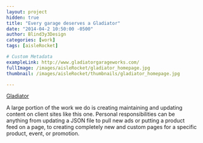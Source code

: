 ```yaml
---
layout: project
hidden: true
title: "Every garage deserves a Gladiator"
date: "2014-04-2 10:50:00 -0500"
author: Blind3y3Design
categories: [work]
tags: [aisleRocket]

# Custom Metadata
exampleLink: http://www.gladiatorgarageworks.com/
fullImage: /images/aisleRocket/gladiator_homepage.jpg
thumbnail: /images/aisleRocket/thumbnails/gladiator_homepage.jpg

---
```


[Gladiator](http://www.gladiatorgarageworks.com/)

A large portion of the work we do is creating maintaining and updating content on client sites like this one. Personal responsibilities can be anything from updating a JSON file to pull new ads or putting a product feed on a page, to creating completely new and custom pages for a specific product, event, or promotion.